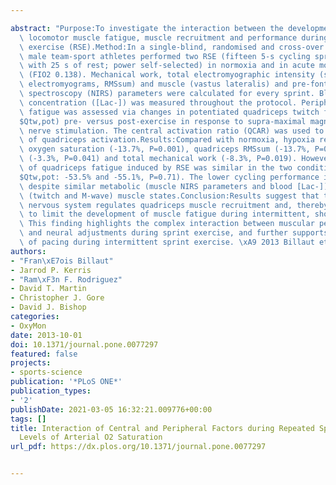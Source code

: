 ---
abstract: "Purpose:To investigate the interaction between the development of peripheral\
  \ locomotor muscle fatigue, muscle recruitment and performance during repeated-sprint\
  \ exercise (RSE).Method:In a single-blind, randomised and cross-over design, ten\
  \ male team-sport athletes performed two RSE (fifteen 5-s cycling sprints interspersed\
  \ with 25 s of rest; power self-selected) in normoxia and in acute moderate hypoxia\
  \ (FIO2 0.138). Mechanical work, total electromyographic intensity (summed quadriceps\
  \ electromyograms, RMSsum) and muscle (vastus lateralis) and pre-fontal cortex near-infrared\
  \ spectroscopy (NIRS) parameters were calculated for every sprint. Blood lactate\
  \ concentration ([Lac-]) was measured throughout the protocol. Peripheral quadriceps\
  \ fatigue was assessed via changes in potentiated quadriceps twitch force ($\u0394\
  $Qtw,pot) pre- versus post-exercise in response to supra-maximal magnetic femoral\
  \ nerve stimulation. The central activation ratio (QCAR) was used to quantify completeness\
  \ of quadriceps activation.Results:Compared with normoxia, hypoxia reduced arterial\
  \ oxygen saturation (-13.7%, P=0.001), quadriceps RMSsum (-13.7%, P=0.022), QCAR\
  \ (-3.3%, P=0.041) and total mechanical work (-8.3%, P=0.019). However, the magnitude\
  \ of quadriceps fatigue induced by RSE was similar in the two conditions ($\u0394\
  $Qtw,pot: -53.5% and -55.1%, P=0.71). The lower cycling performance in hypoxia occurred\
  \ despite similar metabolic (muscle NIRS parameters and blood [Lac-]) and functional\
  \ (twitch and M-wave) muscle states.Conclusion:Results suggest that the central\
  \ nervous system regulates quadriceps muscle recruitment and, thereby, performance\
  \ to limit the development of muscle fatigue during intermittent, short sprints.\
  \ This finding highlights the complex interaction between muscular perturbations\
  \ and neural adjustments during sprint exercise, and further supports the presence\
  \ of pacing during intermittent sprint exercise. \xA9 2013 Billaut et al."
authors:
- "Fran\xE7ois Billaut"
- Jarrod P. Kerris
- "Ram\xF3n F. Rodriguez"
- David T. Martin
- Christopher J. Gore
- David J. Bishop
categories:
- OxyMon
date: 2013-10-01
doi: 10.1371/journal.pone.0077297
featured: false
projects:
- sports-science
publication: '*PLoS ONE*'
publication_types:
- '2'
publishDate: 2021-03-05 16:32:21.009776+00:00
tags: []
title: Interaction of Central and Peripheral Factors during Repeated Sprints at Different
  Levels of Arterial O2 Saturation
url_pdf: https://dx.plos.org/10.1371/journal.pone.0077297

---
